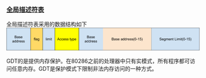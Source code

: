 ### [全局描述符表](https://en.wikipedia.org/wiki/Global_Descriptor_Table)

全局描述符表采用的数据结构如下![数据结构](./2.png)

GDT的是提供内存保护。在80286之前的处理器中只有实模式，所有程序都可访问任意内存。GDT是保护模式下限制非法内存访问的一种方式。